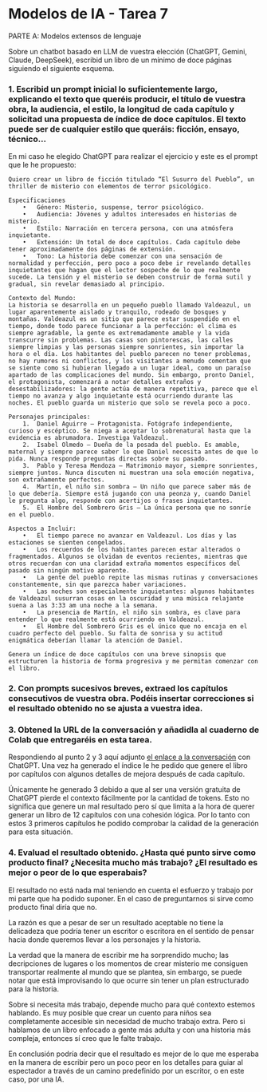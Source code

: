 # Modelos de IA - Tarea 7

PARTE A: Modelos extensos de lenguaje

Sobre un chatbot basado en LLM de vuestra elección (ChatGPT, Gemini, Claude, DeepSeek), escribid un libro de un mínimo de doce páginas siguiendo el siguiente esquema.	 
 ### 1.	Escribid un prompt inicial lo suficientemente largo, explicando el texto que queréis producir, el título de vuestra obra, la audiencia, el estilo, la longitud de cada capítulo y solicitad una propuesta de índice de doce capítulos. El texto puede ser de cualquier estilo que queráis: ficción, ensayo, técnico…  
En mi caso he elegido ChatGPT para realizar el ejercicio y este es el prompt que le he propuesto:

```
Quiero crear un libro de ficción titulado “El Susurro del Pueblo”, un thriller de misterio con elementos de terror psicológico.

Especificaciones
	•	Género: Misterio, suspense, terror psicológico.
	•	Audiencia: Jóvenes y adultos interesados en historias de misterio.
	•	Estilo: Narración en tercera persona, con una atmósfera inquietante.
	•	Extensión: Un total de doce capítulos. Cada capítulo debe tener aproximadamente dos páginas de extensión.
	•	Tono: La historia debe comenzar con una sensación de normalidad y perfección, pero poco a poco debe ir revelando detalles inquietantes que hagan que el lector sospeche de lo que realmente sucede. La tensión y el misterio se deben construir de forma sutil y gradual, sin revelar demasiado al principio.

Contexto del Mundo:
La historia se desarrolla en un pequeño pueblo llamado Valdeazul, un lugar aparentemente aislado y tranquilo, rodeado de bosques y montañas. Valdeazul es un sitio que parece estar suspendido en el tiempo, donde todo parece funcionar a la perfección: el clima es siempre agradable, la gente es extremadamente amable y la vida transcurre sin problemas. Las casas son pintorescas, las calles siempre limpias y las personas siempre sonrientes, sin importar la hora o el día. Los habitantes del pueblo parecen no tener problemas, no hay rumores ni conflictos, y los visitantes a menudo comentan que se siente como si hubieran llegado a un lugar ideal, como un paraíso apartado de las complicaciones del mundo. Sin embargo, pronto Daniel, el protagonista, comenzará a notar detalles extraños y desestabilizadores: la gente actúa de manera repetitiva, parece que el tiempo no avanza y algo inquietante está ocurriendo durante las noches. El pueblo guarda un misterio que solo se revela poco a poco.

Personajes principales:
	1.	Daniel Aguirre – Protagonista. Fotógrafo independiente, curioso y escéptico. Se niega a aceptar lo sobrenatural hasta que la evidencia es abrumadora. Investiga Valdeazul.
	2.	Isabel Olmedo – Dueña de la posada del pueblo. Es amable, maternal y siempre parece saber lo que Daniel necesita antes de que lo pida. Nunca responde preguntas directas sobre su pasado.
	3.	Pablo y Teresa Mendoza – Matrimonio mayor, siempre sonrientes, siempre juntos. Nunca discuten ni muestran una sola emoción negativa, son extrañamente perfectos.
	4.	Martín, el niño sin sombra – Un niño que parece saber más de lo que debería. Siempre está jugando con una peonza y, cuando Daniel le pregunta algo, responde con acertijos o frases inquietantes.
	5.	El Hombre del Sombrero Gris – La única persona que no sonríe en el pueblo.

Aspectos a Incluir:
	•	El tiempo parece no avanzar en Valdeazul. Los días y las estaciones se sienten congelados.
	•	Los recuerdos de los habitantes parecen estar alterados o fragmentados. Algunos se olvidan de eventos recientes, mientras que otros recuerdan con una claridad extraña momentos específicos del pasado sin ningún motivo aparente.
	•	La gente del pueblo repite las mismas rutinas y conversaciones constantemente, sin que parezca haber variaciones.
	•	Las noches son especialmente inquietantes: algunos habitantes de Valdeazul susurran cosas en la oscuridad y una música relajante suena a las 3:33 am una noche a la semana.
	•	La presencia de Martín, el niño sin sombra, es clave para entender lo que realmente está ocurriendo en Valdeazul.
	•	El Hombre del Sombrero Gris es el único que no encaja en el cuadro perfecto del pueblo. Su falta de sonrisa y su actitud enigmática deberían llamar la atención de Daniel.

Genera un índice de doce capítulos con una breve sinopsis que estructuren la historia de forma progresiva y me permitan comenzar con el libro.
```

 ### 2.	Con prompts sucesivos breves, extraed los capítulos consecutivos de vuestra obra. Podéis insertar correcciones si el resultado obtenido no se ajusta a vuestra idea. 
 ### 3.	Obtened la URL de la conversación y añadidla al cuaderno de Colab que entregaréis en esta tarea.  
  Respondiendo al punto 2 y 3 aquí adjunto [el enlace a la conversación](https://chatgpt.com/share/67ec55e5-c6e4-8005-91dd-b661c85fdc96) con ChatGPT.
  Una vez ha generado el índice le he pedido que genere el libro por capítulos con algunos detalles de mejora después de cada capítulo.

  Únicamente he generado 3 debido a que al ser una versión gratuita de ChatGPT pierde el contexto fácilmente por la cantidad de tokens. Esto no significa que genere un mal resultado pero sí que limita a la hora de querer generar un libro de 12 capítulos con una cohesión lógica.
  Por lo tanto con estos 3 primeros capítulos he podido comprobar la calidad de la generación para esta situación.

 
### 4.	Evaluad el resultado obtenido. ¿Hasta qué punto sirve como producto final? ¿Necesita mucho más trabajo? ¿El resultado es mejor o peor de lo que esperabais?  
El resultado no está nada mal teniendo en cuenta el esfuerzo y trabajo por mi parte que ha podido suponer. En el caso de preguntarnos si sirve como producto final diría que no.

La razón es que a pesar de ser un resultado aceptable no tiene la delicadeza que podría tener un escritor o escritora en el sentido de pensar hacia donde queremos llevar a los personajes y la historia.

La verdad que la manera de escribir me ha sorprendido mucho; las decripciones de lugares o los momentos de crear misterio me consiguen transportar realmente al mundo que se plantea, sin embargo, se puede notar que está improvisando lo que ocurre sin tener un plan estructurado para la historia.

Sobre si necesita más trabajo, depende mucho para qué contexto estemos hablando. Es muy posible que crear un cuento para niños sea completamente accesible sin necesidad de mucho trabajo extra. Pero si hablamos de un libro enfocado a gente más adulta y con una historia más compleja, entonces sí creo que le falte trabajo.

En conclusión podría decir que el resultado es mejor de lo que me esperaba en la manera de escribir pero un poco peor en los detalles para guiar al espectador a través de un camino predefinido por un escritor, o en este caso, por una IA.
